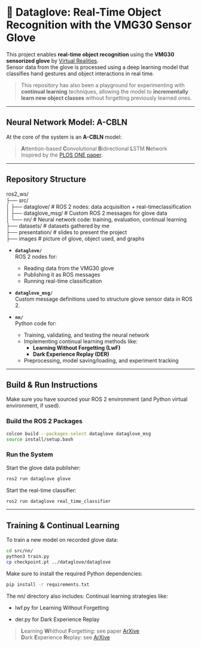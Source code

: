 # 🧤 Dataglove: Real-Time Object Recognition with the VMG30 Sensor Glove

This project enables **real-time object recognition** using the **VMG30 sensorized glove** by [Virtual Realities](https://www.vrealities.com/products/data-gloves/vmg30).  
Sensor data from the glove is processed using a deep learning model that classifies hand gestures and object interactions in real time.

> This repository has also been a playground for experimenting with **continual learning** techniques, allowing the model to **incrementally learn new object classes** without forgetting previously learned ones.

---

## Neural Network Model: A-CBLN

At the core of the system is an **A-CBLN** model:  
> **A**ttention-based **C**onvolutional **B**idirectional **L**STM **N**etwork  
Inspired by the [PLOS ONE paper](https://journals.plos.org/plosone/article?id=10.1371/journal.pone.0294174).


---

## Repository Structure
ros2_ws/\
├── src/ \
│ ├── dataglove/ # ROS 2 nodes: data acquisition + real-timeclassification \
│ ├── dataglove_msg/ # Custom ROS 2 messages for glove data\
│ └── nn/ # Neural network code: training, evaluation, continual learning\
├── datasets/ # datasets gathered by me  \
├── presentation/ # slides to present the project \
├── images # picture of glove, object used, and graphs
- **`dataglove/`**  
  ROS 2 nodes for:
  - Reading data from the VMG30 glove  
  - Publishing it as ROS messages  
  - Running real-time classification

- **`dataglove_msg/`**  
  Custom message definitions used to structure glove sensor data in ROS 2.

- **`nn/`**  
  Python code for:
  - Training, validating, and testing the neural network  
  - Implementing continual learning methods like:
    - **Learning Without Forgetting (LwF)**
    - **Dark Experience Replay (DER)**  
  - Preprocessing, model saving/loading, and experiment tracking

---

## Build & Run Instructions

Make sure you have sourced your ROS 2 environment (and Python virtual environment, if used).

### Build the ROS 2 Packages

```bash
colcon build --packages-select dataglove dataglove_msg
source install/setup.bash
```


### Run the System

Start the glove data publisher:
```bash
ros2 run dataglove glove
```

Start the real-time classifier:
```bash
ros2 run dataglove real_time_classifier
```

---
## Training & Continual Learning

To train a new model on recorded glove data:
```bash
cd src/nn/
python3 train.py
cp checkpoint.pt ../dataglove/dataglove
```

Make sure to install the required Python dependencies:

```bash
pip install -r requirements.txt
```

The nn/ directory also includes:
Continual learning strategies like:

- lwf.py for Learning Without Forgetting

- der.py for Dark Experience Replay

> **L**earning **W**hithout **F**orgetting: see paper [ArXive](https://arxiv.org/abs/1606.09282)\
**D**ark **E**xperience **R**eplay: see [ArXive](https://arxiv.org/abs/2004.07211)

<!--
---
## Why This Project Matters
 
This project combines ROS 2, real-time systems, and deep learning to build an interactive gesture-based recognition system.
It also serves as a hands-on platform for experimenting with continual learning — a key challenge in making AI systems that learn over time without forgetting what they've already mastered.
-->